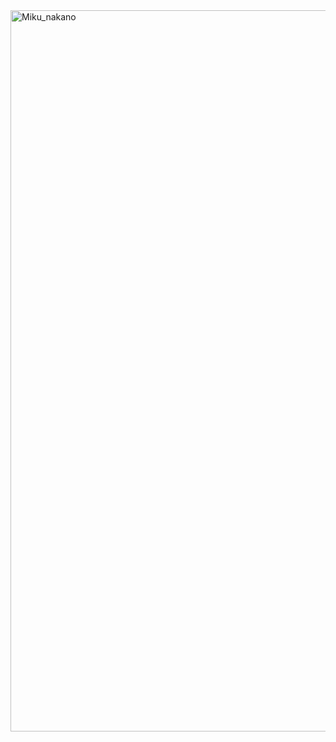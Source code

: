 
<img width="1278" height="1154" alt="Miku_nakano" src="https://github.com/user-attachments/assets/e9dac6c9-e86c-4144-8ada-8a3e14aa7b91" />
